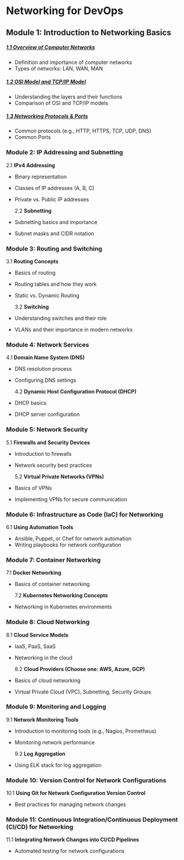# Networking for DevOps

## Module 1: Introduction to Networking Basics

##### [1.1 Overview of Computer Networks](./Module-1/1.1-Overview-Computer-Networks.md)

- Definition and importance of computer networks
- Types of networks: LAN, WAN, MAN

##### [1.2 OSI Model and TCP/IP Model](./Module-1/1.2-OSI-Model-TCP-IP-Model.md)

- Understanding the layers and their functions
- Comparison of OSI and TCP/IP models

##### [1.3 Networking Protocols & Ports](./Module-1/1.3-Networking-Protocols.md)

- Common protocols (e.g., HTTP, HTTPS, TCP, UDP, DNS)
- Common Ports

### Module 2: IP Addressing and Subnetting

2.1 **IPv4 Addressing**

- Binary representation
- Classes of IP addresses (A, B, C)
- Private vs. Public IP addresses

  2.2 **Subnetting**

- Subnetting basics and importance
- Subnet masks and CIDR notation

### Module 3: Routing and Switching

3.1 **Routing Concepts**

- Basics of routing
- Routing tables and how they work
- Static vs. Dynamic Routing

  3.2 **Switching**

- Understanding switches and their role
- VLANs and their importance in modern networks

### Module 4: Network Services

4.1 **Domain Name System (DNS)**

- DNS resolution process
- Configuring DNS settings

  4.2 **Dynamic Host Configuration Protocol (DHCP)**

- DHCP basics
- DHCP server configuration

### Module 5: Network Security

5.1 **Firewalls and Security Devices**

- Introduction to firewalls
- Network security best practices

  5.2 **Virtual Private Networks (VPNs)**

- Basics of VPNs
- Implementing VPNs for secure communication

### Module 6: Infrastructure as Code (IaC) for Networking

6.1 **Using Automation Tools**

- Ansible, Puppet, or Chef for network automation
- Writing playbooks for network configuration

### Module 7: Container Networking

7.1 **Docker Networking**

- Basics of container networking

  7.2 **Kubernetes Networking Concepts**

- Networking in Kubernetes environments

### Module 8: Cloud Networking

8.1 **Cloud Service Models**

- IaaS, PaaS, SaaS
- Networking in the cloud

  8.2 **Cloud Providers (Choose one: AWS, Azure, GCP)**

- Basics of cloud networking
- Virtual Private Cloud (VPC), Subnetting, Security Groups

### Module 9: Monitoring and Logging

9.1 **Network Monitoring Tools**

- Introduction to monitoring tools (e.g., Nagios, Prometheus)
- Monitoring network performance

  9.2 **Log Aggregation**

- Using ELK stack for log aggregation

### Module 10: Version Control for Network Configurations

10.1 **Using Git for Network Configuration Version Control**

- Best practices for managing network changes

### Module 11: Continuous Integration/Continuous Deployment (CI/CD) for Networking

11.1 **Integrating Network Changes into CI/CD Pipelines**

- Automated testing for network configurations
